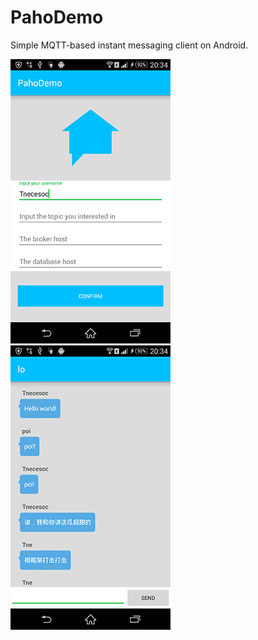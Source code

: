 # PahoDemo
Simple MQTT-based instant messaging client on Android.<br/>

![sample_pic1](device-2016-09-26-203506.png)
![sample_pic2](device-2016-09-26-203421.png)
